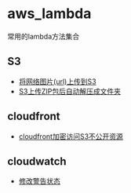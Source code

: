 # aws_lambda
常用的lambda方法集合
## S3
- [将网络图片(url)上传到S3](cacheimg)
- [S3上传ZIP包后自动解压成文件夹](unzipfile)


## cloudfront
- [cloudfront加密访问S3不公开资源](cloudfront_access_s3)


## cloudwatch
- [修改警告状态](change_alarm_state)


